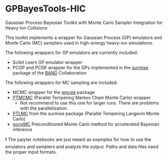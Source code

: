 # GPBayesTools-HIC

Gaussian Process Bayesian Toolkit with Monte Carlo Sampler Integration for Heavy Ion Collisions

This toolkit implements a wrapper for Gaussian Process (GP) emulators and Monte Carlo (MC) samplers used in 
high-energy heavy-ion simulations.

The following wrappers for GP emulators are currently included:
- Scikit Learn GP emulator wrapper
- PCGP and PCSK wrapper for the GPs implemented in the [surmise](https://github.com/bandframework/surmise) package of the [BAND](https://bandframework.github.io/) Collaboration

The following wrappers for MC sampling are included:
- MCMC wrapper for the [emcee](https://github.com/topics/emcee) package
- [PTMCMC](https://github.com/willvousden/ptemcee) (Parallel Tempering Markov Chain Monte Carlo) wrapper
    - Not recommend to use this one for larger runs. There are problems with the parallelization.
- [PTLMC](https://github.com/bandframework/surmise) from the surmise package (Parallel Tempering Langevin Monte Carlo)
- [pocoMC](https://github.com/minaskar/pocomc) Preconditioned Monte Carlo method for accelerated Bayesian inference


:exclamation: The jupyter notebooks are just meant as examples for how to use the emulators and samplers and analyze the output.
Paths and data files need the proper input formats.